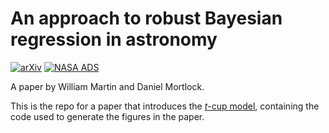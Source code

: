 # An approach to robust Bayesian regression in astronomy

[![arXiv](https://img.shields.io/badge/arXiv-2411.02380-b31b1b.svg)](https://arxiv.org/abs/2411.02380)
[![NASA ADS](https://img.shields.io/badge/NASA_ADS-2024arXiv241102380M-4073dd.svg)](https://ui.adsabs.harvard.edu/abs/2024arXiv241102380M/abstract)

A paper by William Martin and Daniel Mortlock.

This is the repo for a paper that introduces the
[*t*-cup model](https://github.com/wm1995/tcup), containing the code used to
generate the figures in the paper.
